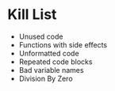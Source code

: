 Kill List
=========
* Unused code
* Functions with side effects
* Unformatted code
* Repeated code blocks
* Bad variable names
* Division By Zero

